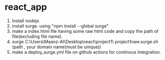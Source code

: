 # react_app


1. Install nodejs
2. install surge. using "npm install --global surge"
3. make a index.html file having some raw html code and copy the path of file(excluding file name).
4. surge C:\Users\Maanz-AI\Desktop\react\project1\ project1naw.surge.sh       (path , your domain name(must be unique)) 
5. make a deploy_surge.yml file on github actions for continous Integration.
